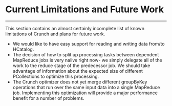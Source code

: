 <!--
Licensed to the Apache Software Foundation (ASF) under one
or more contributor license agreements.  See the NOTICE file
distributed with this work for additional information
regarding copyright ownership.  The ASF licenses this file
to you under the Apache License, Version 2.0 (the
"License"); you may not use this file except in compliance
with the License.  You may obtain a copy of the License at

http://www.apache.org/licenses/LICENSE-2.0

Unless required by applicable law or agreed to in writing,
software distributed under the License is distributed on an
"AS IS" BASIS, WITHOUT WARRANTIES OR CONDITIONS OF ANY
KIND, either express or implied.  See the License for the
specific language governing permissions and limitations
under the License.
-->
# Current Limitations and Future Work
---

This section contains an almost certainly incomplete list of known limitations of Crunch and plans for future work.

* We would like to have easy support for reading and writing data from/to HCatalog.
* The decision of how to split up processing tasks between dependent MapReduce jobs is very naiive right now- we simply
delegate all of the work to the reduce stage of the predecessor job. We should take advantage of information about the
expected size of different PCollections to optimize this processing.
* The Crunch optimizer does not yet merge different groupByKey operations that run over the same input data into a single
MapReduce job. Implementing this optimization will provide a major performance benefit for a number of problems.
